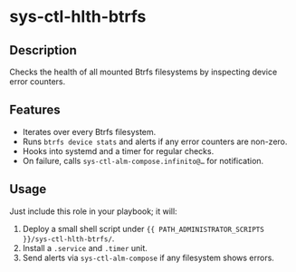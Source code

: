 # sys-ctl-hlth-btrfs

## Description
Checks the health of all mounted Btrfs filesystems by inspecting device error counters.

## Features
- Iterates over every Btrfs filesystem.
- Runs `btrfs device stats` and alerts if any error counters are non-zero.
- Hooks into systemd and a timer for regular checks.
- On failure, calls `sys-ctl-alm-compose.infinito@…` for notification.

## Usage
Just include this role in your playbook; it will:
1. Deploy a small shell script under `{{ PATH_ADMINISTRATOR_SCRIPTS }}/sys-ctl-hlth-btrfs/`.
2. Install a `.service` and `.timer` unit.
3. Send alerts via `sys-ctl-alm-compose` if any filesystem shows errors.
